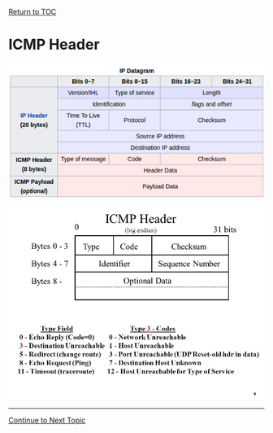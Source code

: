 <a href="https://github.com/CyberTrainingUSAF/08-Network-Programming/blob/master/00-Table-of-Contents.md" > Return to TOC </a>

# ICMP Header

![](../.gitbook/assets/icmp_packet.png)

![](../.gitbook/assets/1mport.png)

---

<a href="https://github.com/CyberTrainingUSAF/08-Network-Programming/blob/master/05-osi-layer-3/review.md" > Continue to Next Topic </a>
